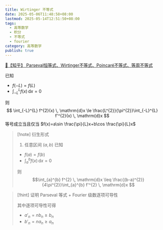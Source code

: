 ```yaml
---
title: Wirtinger 不等式
date: 2025-05-06T11:48:58+08:00
lastmod: 2025-05-14T12:51:50+08:00
tags:
  - 高等数学
  - 积分
  - 不等式
  - fourier
category: 高等数学
publish: true
---
```


[🔗【知乎】 Parseval恒等式、Wirtinger不等式、Poincaré不等式、等周不等式](https://zhuanlan.zhihu.com/p/592486710)

已知
- $f(-L)=f(L)$
- $\int_{-L}^{L} f(x) \, \mathrm{d}x = 0$

则
$$
\int_{-L}^{L} f^{2}(x) \, \mathrm{d}x \le \frac{L^{2}}{\pi^{2}}\int_{-L}^{L} f'^{2}(x) \, \mathrm{d}x  
$$
等号成立当且仅当 $f(x)=a\sin \frac{\pi}{L}x+b\cos \frac{\pi}{L}x$

>[!note] 衍生形式
>1. 任意区间 $(a,b)$
>	已知
>	- $f(a)=f(b)$
>	- $\int_{a}^{b} f(x) \, \mathrm{d}x=0$
>	
>	则 $$\int_{a}^{b} f^{2} \, \mathrm{d}x \leq \frac{(b-a)^{2}}{4\pi^{2}}\int_{a}^{b} f'^{2} \, \mathrm{d}x $$

>[!hint] 证明
>Parseval 等式 + Fourier 级数逐项可导性
>
>其中逐项可导性可得
>- $a'_{n}=nb_{n}\geq b_{n}$
>- $b'_{n}=na_{n}\geq a_{n}$
